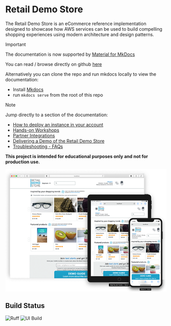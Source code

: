 
# Retail Demo Store

The Retail Demo Store is an eCommerce reference implementation designed to showcase how AWS services can be used to build compelling shopping experiences using modern architecture and design patterns.

> [!IMPORTANT]  
> The documentation is now supported by [Material for MkDocs](https://squidfunk.github.io/mkdocs-material/) 
>
> You can read / browse directly on github [here](./docs/index.md)
>
> Alternatively you can clone the repo and run mkdocs locally to view the documentation:
>  * Install [Mkdocs](https://squidfunk.github.io/mkdocs-material/getting-started/)
>  * run `mkdocs serve` from the root of this repo

> [!NOTE]
> Jump directly to a section of the documentation:
>
> * [How to deploy an instance in your account ](./docs/Deployment/getting-started.md)
> * [Hands-on Workshops](./docs/workshops/hands-on-workshops.md)
> * [Partner Integrations](./docs/partner-integrations/partner-integrations.md)
> * [Delivering a Demo of the Retail Demo Store ](./docs/Available%20Demos/index.md)
> * [Troubleshooting - FAQs](./docs/Deployment/troubleshooting.md)


**This project is intended for educational purposes only and not for production use.**

![Retail Demo Store Home Page](./docs/assets/retaildemostore-home-devices.png)


## Build Status

![Ruff](https://github.com/aws-samples/retail-demo-store/actions/workflows/ruff.yml/badge.svg?branch=master)
![UI Build](https://github.com/aws-samples/retail-demo-store/actions/workflows/build-ui.yml/badge.svg?branch=master)
